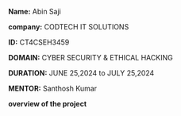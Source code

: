 **Name:** Abin Saji

**company:** CODTECH IT SOLUTIONS

**ID:** CT4CSEH3459

**DOMAIN:** CYBER SECURITY & ETHICAL HACKING

**DURATION:** JUNE 25,2024 to JULY 25,2024

**MENTOR:** Santhosh Kumar

**overview of the project**

